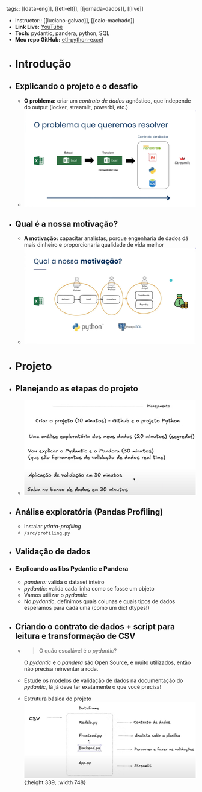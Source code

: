 tags:: [[data-eng]], [[etl-elt]], [[jornada-dados]], [[live]]

- instructor:: [[luciano-galvao]], [[caio-machado]]
- **Link Live:** [YouTube](https://www.youtube.com/live/JuOyNPjAer8?si=fD3Z6MDfACAWlh3G)
- **Tech:** pydantic, pandera, python, SQL
- **Meu repo GitHub:** [etl-python-excel](https://github.com/taniomi/etl-python-excel)
- # Introdução
- ## Explicando o projeto e o desafio
	- **O problema:** criar um *contrato de dados* agnóstico, que independe do output (locker, streamlit, powerbi, etc.)
	- ![Captura de tela 2025-03-18 195258.png](../assets/Captura_de_tela_2025-03-18_195258_1742384233062_0.png)
- ## Qual é a nossa motivação?
	- **A motivação:** capacitar analistas, porque engenharia de dados dá mais dinheiro e proporcionaria qualidade de vida melhor
	- ![Captura de tela 2025-03-18 195528.png](../assets/Captura_de_tela_2025-03-18_195528_1742384243975_0.png)
- # Projeto
- ## Planejando as etapas do projeto
	- ![image.png](../assets/image_1742390152270_0.png)
- ## Análise exploratória (Pandas Profiling)
	- Instalar *ydata-profiling*
	- `/src/profiling.py`
- ## Validação de dados
- ### Explicando as libs Pydantic e Pandera
	- *pandera:* valida o dataset inteiro
	- *pydantic:* valida cada linha como se fosse um objeto
	- Vamos utilizar o *pydantic*
	- No *pydantic*, definimos quais colunas e quais tipos de dados esperamos para cada uma (como um dict dtypes!)
- ## Criando o contrato de dados + script para leitura e transformação de CSV
	- > O quão escalável é o *pydantic*?
	  
	  O *pydantic* e o *pandera* são Open Source, e muito utilizados, então não precisa reinventar a roda.
	- Estude os modelos de validação de dados na documentação do *pydantic*, lá já deve ter exatamente o que você precisa!
	- Estrutura básica do projeto
	  ![image.png](../assets/image_1742836417932_0.png){:height 339, :width 748}